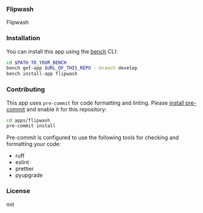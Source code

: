 ### Flipwash

Flipwash

### Installation

You can install this app using the [bench](https://github.com/frappe/bench) CLI:

```bash
cd $PATH_TO_YOUR_BENCH
bench get-app $URL_OF_THIS_REPO --branch develop
bench install-app flipwash
```

### Contributing

This app uses `pre-commit` for code formatting and linting. Please [install pre-commit](https://pre-commit.com/#installation) and enable it for this repository:

```bash
cd apps/flipwash
pre-commit install
```

Pre-commit is configured to use the following tools for checking and formatting your code:

- ruff
- eslint
- prettier
- pyupgrade

### License

mit
